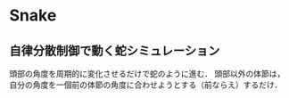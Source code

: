# Snake
## 自律分散制御で動く蛇シミュレーション
頭部の角度を周期的に変化させるだけで蛇のように進む．
頭部以外の体節は，自分の角度を一個前の体節の角度に合わせようとする（前ならえ）するだけ．
